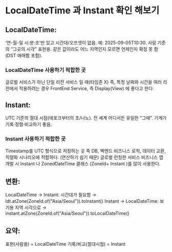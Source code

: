
# LocalDateTime 과 Instant 확인 해보기
## LocalDateTime:
‘연-월-일 시:분:초’만 있고 시간대/오프셋이 없음. 예: 2025-09-05T10:30. 사람 기준의 “그곳의 시각” 표현용. 같은 값이라도 어느 지역인지 모르면 언제인지 확정 못 함(DST 애매함 포함).

### LocalDateTime 사용하기 적합한 곳
글로벌 서비스가 아닌 단일 리전 서비스 일 때(타임존 X)
즉, 특정 날짜와 시간을 여러 리전에서 적용하려는 경우
FrontEnd Service, 즉 Display(View) 에 좋다고 한다.

## Instant:
 UTC 기준의 절대 시점(에포크부터의 초/나노). 전 세계 어디서든 유일한 “그때”. 기계가 기록·정렬·비교하기 좋음.

### Instant 사용하기 적합한 곳
 Timestamp를 UTC 형식으로 저장하는 곳 즉 DB, 벡엔드 비즈니스 로직, 데이터 교환, 직렬화 시나리오에 적합하다. (연산하기 쉽기 때문)
 글로벌 런칭한 서비스 비즈니스 앱 개발 시 Instant 나 ZonedDateTime 클래스 (ZoneId+ Instant )를 많이 사용한다.

## 변환:
 LocalDateTime -> Instant: 시간대가 필요함 → ldt.atZone(ZoneId.of("Asia/Seoul")).toInstant()
 Instant -> LocalDateTime: 보기용 지역 시각으로 → instant.atZone(ZoneId.of("Asia/Seoul")).toLocalDateTime()

 ## 요약:
 표현(사람용) = LocalDateTime
 기록/비교(절대시점) = Instant